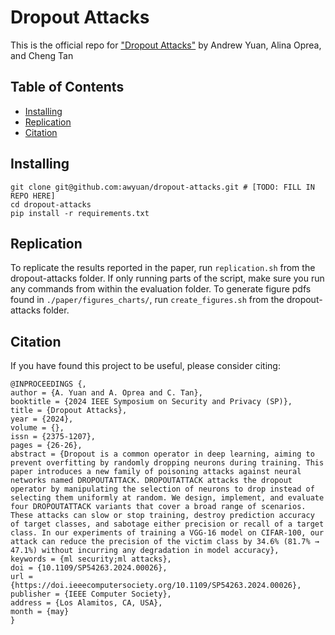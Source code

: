 # Dropout Attacks

This is the official repo for ["Dropout Attacks"](https://www.computer.org/csdl/proceedings-article/sp/2024/313000a026/1RjEa2qP0fm) by Andrew Yuan, Alina Oprea, and Cheng Tan

## Table of Contents
- [Installing](#installing)
- [Replication](#replication)
- [Citation](#citation)


## Installing
```
git clone git@github.com:awyuan/dropout-attacks.git # [TODO: FILL IN REPO HERE]
cd dropout-attacks
pip install -r requirements.txt
```

## Replication
To replicate the results reported in the paper, run `replication.sh` from the dropout-attacks folder. If only running
parts of the script, make sure you run any commands from within the evaluation folder. To generate figure pdfs found in
`./paper/figures_charts/`, run `create_figures.sh` from the dropout-attacks folder. 

## Citation
If you have found this project to be useful, please consider citing:

```
@INPROCEEDINGS {,
author = {A. Yuan and A. Oprea and C. Tan},
booktitle = {2024 IEEE Symposium on Security and Privacy (SP)},
title = {Dropout Attacks},
year = {2024},
volume = {},
issn = {2375-1207},
pages = {26-26},
abstract = {Dropout is a common operator in deep learning, aiming to prevent overfitting by randomly dropping neurons during training. This paper introduces a new family of poisoning attacks against neural networks named DROPOUTATTACK. DROPOUTATTACK attacks the dropout operator by manipulating the selection of neurons to drop instead of selecting them uniformly at random. We design, implement, and evaluate four DROPOUTATTACK variants that cover a broad range of scenarios. These attacks can slow or stop training, destroy prediction accuracy of target classes, and sabotage either precision or recall of a target class. In our experiments of training a VGG-16 model on CIFAR-100, our attack can reduce the precision of the victim class by 34.6% (81.7% → 47.1%) without incurring any degradation in model accuracy},
keywords = {ml security;ml attacks},
doi = {10.1109/SP54263.2024.00026},
url = {https://doi.ieeecomputersociety.org/10.1109/SP54263.2024.00026},
publisher = {IEEE Computer Society},
address = {Los Alamitos, CA, USA},
month = {may}
}
```

